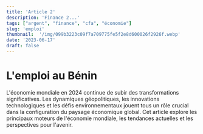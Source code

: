 ```yaml
---
title: 'Article 2'
description: 'Finance 2...'
tags: ["argent", "finance", "cfa", "économie"]
slug: 'emploi'
thumbnail:  '/img/099b3223c09f7a709775fe5f2e8d600026f2926f.webp'
date: '2023-06-17'
draft: false
---
```


# L'emploi au Bénin

L'économie mondiale en 2024 continue de subir des transformations significatives. Les dynamiques géopolitiques, les innovations technologiques et les défis environnementaux jouent tous un rôle crucial dans la configuration du paysage économique global. Cet article explore les principaux moteurs de l'économie mondiale, les tendances actuelles et les perspectives pour l'avenir.